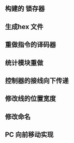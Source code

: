 ## 构建的 锁存器

## 生成hex 文件


## 重做指令的译码器

## 统计模块重做

## 控制器的接线向下传递

## 修改线的位置宽度

## 修改命名


## PC 向前移动实现